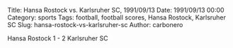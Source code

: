 Title: Hansa Rostock vs. Karlsruher SC, 1991/09/13
Date: 1991/09/13 00:00
Category: sports
Tags: football, football scores, Hansa Rostock, Karlsruher SC
Slug: hansa-rostock-vs-karlsruher-sc
Author: carbonero


Hansa Rostock 1 - 2 Karlsruher SC
